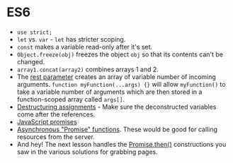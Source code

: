 # ES6

- `use strict;`
- `let` vs. `var` - `let` has stricter scoping.
- `const` makes a variable read-only after it's set.
- `Object.freeze(obj)` freezes the object `obj` so that its contents can't be
  changed.
- `array1.concat(array2)` combines arrays 1 and 2.
- The [rest parameter][rest] creates an array of variable number of incoming
arguments. `function myFunction(...args) {}` will allow `myFunction()` to take
  a variable number of arguments which are then stored in a function-scoped
  array called `args[]`.
- [Destructuring assignments][destr] - Make sure the deconstructed variables
come after the references.
- [JavaScript promises][promises]
- [Asynchronous "Promise" functions][async]. These would be good for calling
resources from the server.
- And hey! The next lesson handles the [Promise.then()][then] constructions you
saw in the various solutions for grabbing pages.

[async]: https://www.freecodecamp.org/learn/javascript-algorithms-and-data-structures/es6/complete-a-promise-with-resolve-and-reject
[destr]: https://www.freecodecamp.org/learn/javascript-algorithms-and-data-structures/es6/use-destructuring-assignment-to-assign-variables-from-nested-objects
[promises]: https://www.freecodecamp.org/learn/javascript-algorithms-and-data-structures/es6/create-a-javascript-promise
[rest]: https://www.freecodecamp.org/learn/javascript-algorithms-and-data-structures/es6/use-the-rest-parameter-with-function-parameters
[then]: https://www.freecodecamp.org/learn/javascript-algorithms-and-data-structures/es6/handle-a-fulfilled-promise-with-then
